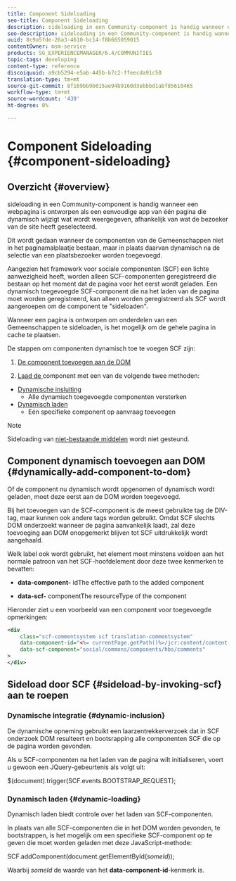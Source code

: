 ```yaml
---
title: Component Sideloading
seo-title: Component Sideloading
description: sideloading in een Community-component is handig wanneer een webpagina is ontworpen als een eenvoudige app van één pagina die dynamisch wijzigt wat wordt weergegeven, afhankelijk van wat de bezoeker van de site heeft geselecteerd
seo-description: sideloading in een Community-component is handig wanneer een webpagina is ontworpen als een eenvoudige app van één pagina die dynamisch wijzigt wat wordt weergegeven, afhankelijk van wat de bezoeker van de site heeft geselecteerd
uuid: 8c9a5fde-26a3-4610-bc14-f8b665059015
contentOwner: msm-service
products: SG_EXPERIENCEMANAGER/6.4/COMMUNITIES
topic-tags: developing
content-type: reference
discoiquuid: a9cb5294-e5ab-445b-b7c2-ffeecda91c50
translation-type: tm+mt
source-git-commit: 8f169bb9b015ae94b9160d3ebbbd1abf85610465
workflow-type: tm+mt
source-wordcount: '439'
ht-degree: 0%

---
```



# Component Sideloading {#component-sideloading}

## Overzicht {#overview}

sideloading in een Community-component is handig wanneer een webpagina is ontworpen als een eenvoudige app van één pagina die dynamisch wijzigt wat wordt weergegeven, afhankelijk van wat de bezoeker van de site heeft geselecteerd.

Dit wordt gedaan wanneer de componenten van de Gemeenschappen niet in het paginamalplaatje bestaan, maar in plaats daarvan dynamisch na de selectie van een plaatsbezoeker worden toegevoegd.

Aangezien het framework voor sociale componenten (SCF) een lichte aanwezigheid heeft, worden alleen SCF-componenten geregistreerd die bestaan op het moment dat de pagina voor het eerst wordt geladen. Een dynamisch toegevoegde SCF-component die na het laden van de pagina moet worden geregistreerd, kan alleen worden geregistreerd als SCF wordt aangeroepen om de component te &quot;sideloaden&quot;.

Wanneer een pagina is ontworpen om onderdelen van een Gemeenschappen te sideloaden, is het mogelijk om de gehele pagina in cache te plaatsen.

De stappen om componenten dynamisch toe te voegen SCF zijn:

1. [De component toevoegen aan de DOM](#dynamically-add-component-to-dom)

1. [Laad de ](#sideload-by-invoking-scf) component met een van de volgende twee methoden:

* [Dynamische insluiting](#dynamic-inclusion)
   * Alle dynamisch toegevoegde componenten versterken
* [Dynamisch laden](#dynamic-loading)
   * Eén specifieke component op aanvraag toevoegen

>[!NOTE]
>
>Sideloading van [niet-bestaande middelen](scf.md#add-or-include-a-communities-component) wordt niet gesteund.

## Component dynamisch toevoegen aan DOM {#dynamically-add-component-to-dom}

Of de component nu dynamisch wordt opgenomen of dynamisch wordt geladen, moet deze eerst aan de DOM worden toegevoegd.

Bij het toevoegen van de SCF-component is de meest gebruikte tag de DIV-tag, maar kunnen ook andere tags worden gebruikt. Omdat SCF slechts DOM onderzoekt wanneer de pagina aanvankelijk laadt, zal deze toevoeging aan DOM onopgemerkt blijven tot SCF uitdrukkelijk wordt aangehaald.

Welk label ook wordt gebruikt, het element moet minstens voldoen aan het normale patroon van het SCF-hoofdelement door deze twee kenmerken te bevatten:

* **data-component-**
idThe effective path to the added component

* **data-scf-**
componentThe resourceType of the component

Hieronder ziet u een voorbeeld van een component voor toegevoegde opmerkingen:

```xml
<div
    class="scf-commentsystem scf translation-commentsystem" 
    data-component-id="<%= currentPage.getPath()%>/jcr:content/content-left/comments"
    data-scf-component="social/commons/components/hbs/comments"
>
</div>
```

## Sideload door SCF {#sideload-by-invoking-scf} aan te roepen

### Dynamische integratie {#dynamic-inclusion}

De dynamische opneming gebruikt een laarzentrekkerverzoek dat in SCF onderzoek DOM resulteert en bootsrapping alle componenten SCF die op de pagina worden gevonden.

Als u SCF-componenten na het laden van de pagina wilt initialiseren, voert u gewoon een JQuery-gebeurtenis als volgt uit:

$(document).trigger(SCF.events.BOOTSTRAP_REQUEST);

### Dynamisch laden {#dynamic-loading}

Dynamisch laden biedt controle over het laden van SCF-componenten.

In plaats van alle SCF-componenten die in het DOM worden gevonden, te bootstrappen, is het mogelijk om een specifieke SCF-component op te geven die moet worden geladen met deze JavaScript-methode:

SCF.addComponent(document.getElementById(*someId*));

Waarbij *someId* de waarde van het **data-component-id**-kenmerk is.
